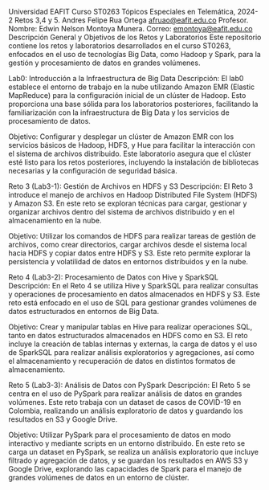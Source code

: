 Universidad EAFIT
Curso ST0263 Tópicos Especiales en Telemática, 2024-2
Retos 3,4 y 5.
Andres Felipe Rua Ortega
afruao@eafit.edu.co
Profesor.
Nombre: Edwin Nelson Montoya Munera.
Correo: emontoya@eafit.edu.co
Descripción General y Objetivos de los Retos y Laboratorios
Este repositorio contiene los retos y laboratorios desarrollados en el curso ST0263, enfocados en el uso de tecnologías Big Data, como Hadoop y Spark, para la gestión y procesamiento de datos en grandes volúmenes.

Lab0: Introducción a la Infraestructura de Big Data
Descripción: El lab0 establece el entorno de trabajo en la nube utilizando Amazon EMR (Elastic MapReduce) para la configuración inicial de un clúster de Hadoop. Esto proporciona una base sólida para los laboratorios posteriores, facilitando la familiarización con la infraestructura de Big Data y los servicios de procesamiento de datos.

Objetivo: Configurar y desplegar un clúster de Amazon EMR con los servicios básicos de Hadoop, HDFS, y Hue para facilitar la interacción con el sistema de archivos distribuido. Este laboratorio asegura que el clúster esté listo para los retos posteriores, incluyendo la instalación de bibliotecas necesarias y la configuración de seguridad básica.

Reto 3 (Lab3-1): Gestión de Archivos en HDFS y S3
Descripción: El Reto 3 introduce el manejo de archivos en Hadoop Distributed File System (HDFS) y Amazon S3. En este reto se exploran técnicas para cargar, gestionar y organizar archivos dentro del sistema de archivos distribuido y en el almacenamiento en la nube.

Objetivo: Utilizar los comandos de HDFS para realizar tareas de gestión de archivos, como crear directorios, cargar archivos desde el sistema local hacia HDFS y copiar datos entre HDFS y S3. Este reto permite explorar la persistencia y volatilidad de datos en entornos distribuidos y en la nube.

Reto 4 (Lab3-2): Procesamiento de Datos con Hive y SparkSQL
Descripción: En el Reto 4 se utiliza Hive y SparkSQL para realizar consultas y operaciones de procesamiento en datos almacenados en HDFS y S3. Este reto está enfocado en el uso de SQL para gestionar grandes volúmenes de datos estructurados en entornos de Big Data.

Objetivo: Crear y manipular tablas en Hive para realizar operaciones SQL, tanto en datos estructurados almacenados en HDFS como en S3. El reto incluye la creación de tablas internas y externas, la carga de datos y el uso de SparkSQL para realizar análisis exploratorios y agregaciones, así como el almacenamiento y recuperación de datos en distintos formatos de almacenamiento.

Reto 5 (Lab3-3): Análisis de Datos con PySpark
Descripción: El Reto 5 se centra en el uso de PySpark para realizar análisis de datos en grandes volúmenes. Este reto trabaja con un dataset de casos de COVID-19 en Colombia, realizando un análisis exploratorio de datos y guardando los resultados en S3 y Google Drive.

Objetivo: Utilizar PySpark para el procesamiento de datos en modo interactivo y mediante scripts en un entorno distribuido. En este reto se carga un dataset en PySpark, se realiza un análisis exploratorio que incluye filtrado y agregación de datos, y se guardan los resultados en AWS S3 y Google Drive, explorando las capacidades de Spark para el manejo de grandes volúmenes de datos en un entorno de clúster.